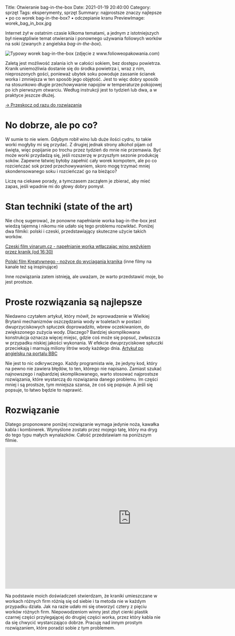 Title: Otwieranie bag-in-the-box
Date: 2021-01-19 20:40:00
Category: sprzęt
Tags: eksperymenty, sprzęt
Summary: najprostsze znaczy najlepsze • po co worek bag-in-the-box? • odczepianie kranu
PreviewImage: worek_bag_in_box.jpg

Internet żył w ostatnim czasie kilkoma tematami, a jednym z istotniejszych był niewątpliwie temat otwierania i ponownego używania foliowych worków na soki (zwanych z angielska _bag-in-the-box_).

![Typowy worek bag-in-the-box (zdjęcie z www.folioweopakowania.com)]({attach}worek_bag_in_box.jpg)

Zaletą jest możliwość zalania ich w całości sokiem, bez dostępu powietrza. Kranik uniemożliwia dostanie się do środka powietrza i, wraz z nim, nieproszonych gości, ponieważ ubytek soku powoduje zassanie ścianek worka i zmniejsza w ten sposób jego objętość. Jest to więc dobry sposób na stosunkowo długie przechowywanie napojów w temperaturze pokojowej po ich pierwszym otwarciu. Według instrukcji jest to tydzień lub dwa, a w praktyce jeszcze dłużej.

[→ Przeskocz od razu do rozwiązania](#rozwiazanie)

# No dobrze, ale po co?

W sumie to nie wiem. Gdybym robił wino lub duże ilości cydru, to takie worki mogłyby mi się przydać. Z drugiej jednak strony alkohol pijam od święta, więc popijanie po trochu przez tydzień do mnie nie przemawia. Być może worki przydadzą się, jeśli rozszerzę w przyszłym sezonie produkcję soków. Zapewne łatwiej byłoby zapełnić cały worek kompotem, ale po co rozcieńczać sok przed przechowywaniem, skoro mogę trzymać mniej skondensowanego soku i rozcieńczać go na bieżąco?

Liczę na ciekawe porady, a tymczasem zacząłem je zbierać, aby mieć zapas, jeśli wpadnie mi do głowy dobry pomysł.

# Stan techniki (state of the art)

Nie chcę sugerować, że ponowne napełnianie worka bag-in-the-box jest wiedzą tajemną i nikomu nie udało się tego problemu rozwikłać. Poniżej dwa filmiki: polski i czeski, przedstawiający skuteczne użycie takich worków.

[Czeski film vinarum.cz - napełnianie worka wtłaczając wino wężykiem przez kranik (od 16:30)](https://youtu.be/YRf1_IZBauU?t=990)

[Polski film Kreatywnego - nożyce do wyciągania kranika](https://youtu.be/Tk_WPJeE-tw) (inne filmy na kanale też są inspirujące)

Inne rozwiązania zatem istnieją, ale uważam, że warto przedstawić moje, bo jest prostsze.

# Proste rozwiązania są najlepsze

Niedawno czytałem artykuł, który mówił, że wprowadzenie w Wielkiej Brytanii mechanizmów oszczędzania wody w toaletach w postaci dwuprzyciskowych spłuczek doprowadziło, wbrew oczekiwaniom, do zwiększonego zużycia wody. Dlaczego? Bardziej skomplikowana konstrukcja oznacza więcej miejsc, gdzie coś może się popsuć, zwłaszcza w przypadku niskiej jakości wykonania. W efekcie dwuprzyciskowe spłuczki przeciekają i marnują miliony litrów wody każdego dnia. [Artykuł po angielsku na portalu BBC](https://www.bbc.com/news/uk-54326178)

Nie jest to nic odkrywczego. Każdy programista wie, że jedyny kod, który na pewno nie zawiera błędów, to ten, którego nie napisano. Zamiast szukać najnowszego i najbardziej skomplikowanego, warto stosować najprostsze rozwiązania, które wystarczą do rozwiązania danego problemu. Im części mniej i są prostsze, tym mniejsza szansa, że coś się popsuje. A jeśli się popsuje, to łatwo będzie to naprawić.

# Rozwiązanie

Dlatego proponowane poniżej rozwiązanie wymaga jedynie noża, kawałka kabla i kombinerek. Wymyślone zostało przez mojego tatę, który ma dryg do tego typu małych wynalazków. Całość przedstawiam na poniższym filmie.

<iframe style="display:block;margin:auto" width="800" height="450" src="https://www.youtube-nocookie.com/embed/Mx9wyjMNJMk" frameborder="0" allow="accelerometer; autoplay; clipboard-write; encrypted-media; gyroscope; picture-in-picture" allowfullscreen></iframe>

Na podstawie moich doświadczeń stwierdzam, że kraniki umieszczane w workach różnych firm różnią się od siebie i ta metoda nie w każdym przypadku działa. Jak na razie udało mi się otworzyć cztery z pięciu worków różnych firm. Niepowodzeniom winny jest zbyt cienki plastik czarnej części przylegającej do drugiej części worka, przez który kabla nie da się chwycić wystarczająco dobrze. Pracuję nad innym prostym rozwiązaniem, które poradzi sobie z tym problemem.
